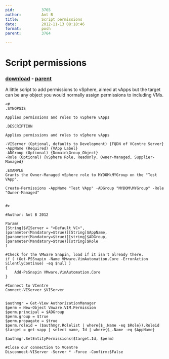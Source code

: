 ```yaml
---
pid:            3765
author:         Ant B
title:          Script permissions
date:           2012-11-13 08:18:46
format:         posh
parent:         3764

---
```


# Script permissions

### [download](Scripts\3765.ps1) - [parent](Scripts\3764.md)

A little script to add permissions to vSphere, aimed at vApps but the target can be any object you would normally assign permissions to including VMs.

```posh
<#
.SYNOPSIS

Applies permissions and roles to vSphere vApps

.DESCRIPTION

Applies permissions and roles to vSphere vApps

-VIServer (Optional, defaults to Development) {FQDN of VCentre Server}
-AppName (Required) {VApp Label}
-ADGroup (Optional) {Domain\Group_Object}
-Role (Optional) {vSphere Role, ReadOnly, Owner-Managed, Supplier-Managed}

.EXAMPLE
Grants the Owner-Managed vSphere role to MYDOM\MYGroup on the "Test VApp".

Create-Permissions -AppName "Test VApp" -ADGroup "MYDOM\MYGroup" -Role "Owner-Managed"


#>

#Author: Ant B 2012

Param(
[String]$VIServer = "<Default VC>",
[parameter(Mandatory=$true)][String]$AppName,
[parameter(Mandatory=$true)][string]$ADGroup,
[parameter(Mandatory=$true)][string]$Role
)
    
#Check for the VMware Snapin, load if it isn't already there.
if ( (Get-PSSnapin -Name VMware.VimAutomation.Core -ErrorAction SilentlyContinue) -eq $null )
{
    Add-PsSnapin VMware.VimAutomation.Core
}

#Connect to VCentre
Connect-VIServer $VIServer


$authmgr = Get-View AuthorizationManager
$perm = New-Object Vmware.VIM.Permission
$perm.principal = $ADGroup
$perm.group = $true
$perm.propagate = $true
$perm.roleid = ($authmgr.Rolelist | where{$_.Name -eq $Role}).Roleid
$target = get-vapp | select name, Id | where{$_.Name -eq $AppName}

$authmgr.SetEntityPermissions($target.Id, $perm)

#Close our connection to VCentre
Disconnect-VIServer -Server * -Force -Confirm:$False
```
